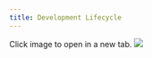 ```yaml
---
title: Development Lifecycle
---
```


Click image to open in a new tab. 
[![](../doc-images/DevelopmentLifecycle.png)](../doc-images/DevelopmentLifecycle.png)


